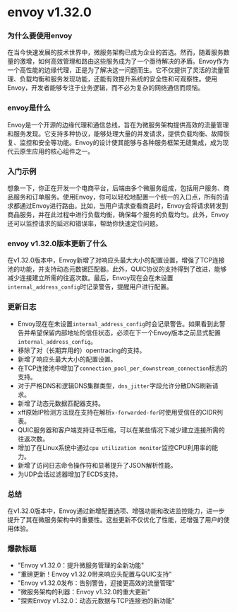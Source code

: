 # envoy v1.32.0
### 为什么要使用envoy

在当今快速发展的技术世界中，微服务架构已成为企业的首选。然而，随着服务数量的激增，如何高效管理和路由这些服务成为了一个亟待解决的矛盾。Envoy作为一个高性能的边缘代理，正是为了解决这一问题而生。它不仅提供了灵活的流量管理、负载均衡和服务发现功能，还能有效提升系统的安全性和可观察性。使用Envoy，开发者能够专注于业务逻辑，而不必为复杂的网络通信而烦恼。

### envoy是什么

Envoy是一个开源的边缘代理和通信总线，旨在为微服务架构提供高效的流量管理和服务发现。它支持多种协议，能够处理大量的并发请求，提供负载均衡、故障恢复、监控和安全等功能。Envoy的设计使其能够与各种服务框架无缝集成，成为现代云原生应用的核心组件之一。

### 入门示例

想象一下，你正在开发一个电商平台，后端由多个微服务组成，包括用户服务、商品服务和订单服务。使用Envoy，你可以轻松地配置一个统一的入口点，所有的请求都通过Envoy进行路由。比如，当用户请求查看商品时，Envoy会将请求转发到商品服务，并在此过程中进行负载均衡，确保每个服务的负载均匀。此外，Envoy还可以监控请求的延迟和错误率，帮助你快速定位问题。

### envoy v1.32.0版本更新了什么

在v1.32.0版本中，Envoy新增了对响应头最大大小的配置设置，增强了TCP连接池的功能，并支持动态元数据匹配器。此外，QUIC协议的支持得到了改进，能够减少连接建立所需的往返次数。最后，Envoy现在会在未设置`internal_address_config`时记录警告，提醒用户进行配置。

### 更新日志

- Envoy现在在未设置`internal_address_config`时会记录警告。如果看到此警告并希望保留内部地址的信任状态，必须在下一个Envoy版本之前显式配置`internal_address_config`。
- 移除了对（长期弃用的）opentracing的支持。
- 新增了响应头最大大小的配置设置。
- 在TCP连接池中增加了`connection_pool_per_downstream_connection`标志的支持。
- 对于严格DNS和逻辑DNS集群类型，`dns_jitter`字段允许分散DNS刷新请求。
- 新增了动态元数据匹配器支持。
- xff原始IP检测方法现在支持在解析`x-forwarded-for`时使用受信任的CIDR列表。
- QUIC服务器和客户端支持证书压缩，可以在某些情况下减少建立连接所需的往返次数。
- 增加了在Linux系统中通过`cpu utilization monitor`监控CPU利用率的能力。
- 新增了访问日志命令操作符和显著提升了JSON解析性能。
- 为UDP会话过滤器增加了ECDS支持。

### 总结

在v1.32.0版本中，Envoy通过新增配置选项、增强功能和改进监控能力，进一步提升了其在微服务架构中的重要性。这些更新不仅优化了性能，还增强了用户的使用体验。

### 爆款标题

- "Envoy v1.32.0：提升微服务管理的全新功能"
- "重磅更新！Envoy v1.32.0带来响应头配置与QUIC支持"
- "Envoy v1.32.0发布：告别警告，迎接更高效的流量管理"
- "微服务架构的利器：Envoy v1.32.0的重大更新"
- "探索Envoy v1.32.0：动态元数据与TCP连接池的新功能"